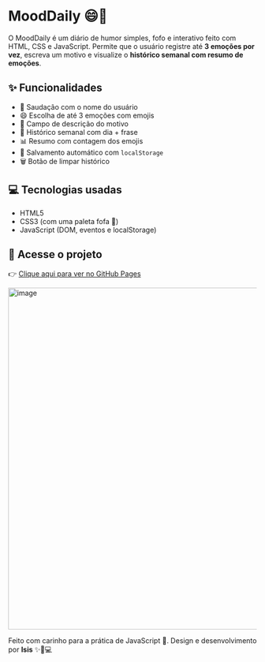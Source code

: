 # MoodDaily 😄📝

O MoodDaily é um diário de humor simples, fofo e interativo feito com HTML, CSS e JavaScript.   Permite que o usuário registre até **3 emoções por vez**, escreva um motivo e visualize o **histórico semanal com resumo de emoções**.

## ✨ Funcionalidades

- 👋 Saudação com o nome do usuário
- 😄 Escolha de até 3 emoções com emojis
- 📝 Campo de descrição do motivo
- 📅 Histórico semanal com dia + frase
- 📊 Resumo com contagem dos emojis
- 💾 Salvamento automático com `localStorage`
- 🗑️ Botão de limpar histórico

## 💻 Tecnologias usadas

- HTML5
- CSS3 (com uma paleta fofa 🌸)
- JavaScript (DOM, eventos e localStorage)

## 🚀 Acesse o projeto

👉 [Clique aqui para ver no GitHub Pages](https://isislavor.github.io/registrodehumor/)

<img width="1360" height="693" alt="image" src="https://github.com/user-attachments/assets/ad1f1bb8-aa12-4552-8225-665bd47982f6" />

Feito com carinho para a prática de JavaScript 💖.
Design e desenvolvimento por **Isis** ✨💖💻

